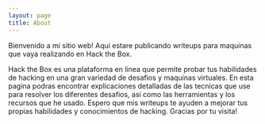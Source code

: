 ```yaml
---
layout: page
title: About
---
```


Bienvenido a mi sitio web! Aqui estare publicando writeups para maquinas que vaya realizando en Hack the Box.

Hack the Box es una plataforma en linea que permite probar tus habilidades de hacking en una gran variedad de desafios y maquinas virtuales. En esta pagina podras encontrar explicaciones detalladas de las tecnicas que use para resolver los diferentes desafios, asi como las herramientas y los recursos que he usado. Espero que mis writeups te ayuden a mejorar tus propias habilidades y conocimientos de hacking. Gracias por tu visita!
